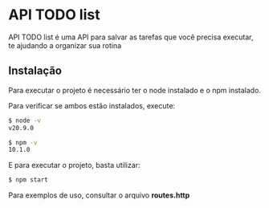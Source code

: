 # API TODO list

API TODO list é uma API para salvar as tarefas que você precisa executar, te ajudando a organizar sua rotina

## Instalação

Para executar o projeto é necessário ter o node instalado e o npm instalado.

Para verificar se ambos estão instalados, execute:

```bash
$ node -v
v20.9.0

$ npm -v
10.1.0
```

E para executar o projeto, basta utilizar:

```bash
$ npm start
```

Para exemplos de uso, consultar o arquivo **routes.http**
